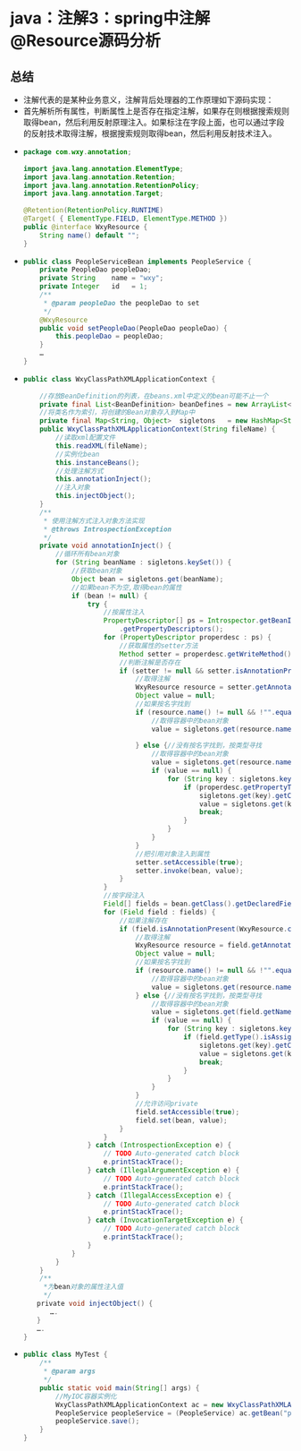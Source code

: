 # java：注解3：spring中注解@Resource源码分析



## 总结

- 注解代表的是某种业务意义，注解背后处理器的工作原理如下源码实现：
- 首先解析所有属性，判断属性上是否存在指定注解，如果存在则根据搜索规则取得bean，然后利用反射原理注入。如果标注在字段上面，也可以通过字段的反射技术取得注解，根据搜索规则取得bean，然后利用反射技术注入。

* ```java
  package com.wxy.annotation;
   
  import java.lang.annotation.ElementType;
  import java.lang.annotation.Retention;
  import java.lang.annotation.RetentionPolicy;
  import java.lang.annotation.Target;
   
  @Retention(RetentionPolicy.RUNTIME)
  @Target( { ElementType.FIELD, ElementType.METHOD })
  public @interface WxyResource {
      String name() default "";
  }
  ```



* ```java
  public class PeopleServiceBean implements PeopleService {
      private PeopleDao peopleDao;
      private String    name = "wxy";
      private Integer   id   = 1;
      /** 
       * @param peopleDao the peopleDao to set
       */
      @WxyResource
      public void setPeopleDao(PeopleDao peopleDao) {
          this.peopleDao = peopleDao;
      }
      …
  }
  ```



* ```java
  public class WxyClassPathXMLApplicationContext {
   
      //存放BeanDefinition的列表，在beans.xml中定义的bean可能不止一个
      private final List<BeanDefinition> beanDefines = new ArrayList<BeanDefinition>();
      //将类名作为索引，将创建的Bean对象存入到Map中
      private final Map<String, Object>  sigletons   = new HashMap<String, Object>();
      public WxyClassPathXMLApplicationContext(String fileName) {
          //读取xml配置文件
          this.readXML(fileName);
          //实例化bean
          this.instanceBeans();
          //处理注解方式
          this.annotationInject();
          //注入对象
          this.injectObject();
      }
      /** 
       * 使用注解方式注入对象方法实现
       * @throws IntrospectionException 
       */
      private void annotationInject() {
          //循环所有bean对象
          for (String beanName : sigletons.keySet()) {
              //获取bean对象
              Object bean = sigletons.get(beanName);
              //如果bean不为空,取得bean的属性
              if (bean != null) {
                  try {
                      //按属性注入
                      PropertyDescriptor[] ps = Introspector.getBeanInfo(bean.getClass())
                          .getPropertyDescriptors();
                      for (PropertyDescriptor properdesc : ps) {
                          //获取属性的setter方法
                          Method setter = properdesc.getWriteMethod();
                          //判断注解是否存在
                          if (setter != null && setter.isAnnotationPresent(WxyResource.class)) {
                              //取得注解
                              WxyResource resource = setter.getAnnotation(WxyResource.class);
                              Object value = null;
                              //如果按名字找到
                              if (resource.name() != null && !"".equals(resource.name())) {
                                  //取得容器中的bean对象
                                  value = sigletons.get(resource.name());
   
                              } else {//没有按名字找到，按类型寻找
                                  //取得容器中的bean对象
                                  value = sigletons.get(resource.name());
                                  if (value == null) {
                                      for (String key : sigletons.keySet()) {
                                          if (properdesc.getPropertyType().isAssignableFrom(
                                              sigletons.get(key).getClass())) {
                                              value = sigletons.get(key);
                                              break;
                                          }
                                      }
                                  }
                              }
                              //把引用对象注入到属性
                              setter.setAccessible(true); 
                              setter.invoke(bean, value);
                          }
                      }
                      //按字段注入
                      Field[] fields = bean.getClass().getDeclaredFields();
                      for (Field field : fields) {
                          //如果注解存在
                          if (field.isAnnotationPresent(WxyResource.class)) {
                              //取得注解
                              WxyResource resource = field.getAnnotation(WxyResource.class);
                              Object value = null;
                              //如果按名字找到
                              if (resource.name() != null && !"".equals(resource.name())) {
                                  //取得容器中的bean对象
                                  value = sigletons.get(resource.name());
                              } else {//没有按名字找到，按类型寻找
                                  //取得容器中的bean对象
                                  value = sigletons.get(field.getName());
                                  if (value == null) {
                                      for (String key : sigletons.keySet()) {
                                          if (field.getType().isAssignableFrom(
                                              sigletons.get(key).getClass())) {
                                              value = sigletons.get(key);
                                              break;
                                          }
                                      }
                                  }
                              }
                              //允许访问private 
                              field.setAccessible(true);
                              field.set(bean, value);
                          }
                      }
                  } catch (IntrospectionException e) {
                      // TODO Auto-generated catch block
                      e.printStackTrace();
                  } catch (IllegalArgumentException e) {
                      // TODO Auto-generated catch block
                      e.printStackTrace();
                  } catch (IllegalAccessException e) {
                      // TODO Auto-generated catch block
                      e.printStackTrace();
                  } catch (InvocationTargetException e) {
                      // TODO Auto-generated catch block
                      e.printStackTrace();
                  }
              }
          }
      }
      /** 
       *为bean对象的属性注入值
       */
  　　private void injectObject() {
  　　　　….
  　　}
  　　….
  }
  ```



* ```java
  public class MyTest { 
      /**
       * @param args
       */
      public static void main(String[] args) {
          //MyIOC容器实例化
          WxyClassPathXMLApplicationContext ac = new WxyClassPathXMLApplicationContext("beans.xml");
          PeopleService peopleService = (PeopleService) ac.getBean("peopleService");
          peopleService.save();
      }
  }
  ```

